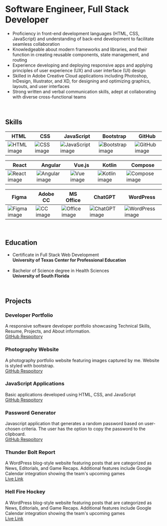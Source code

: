 # Software Engineer, Full Stack Developer

<ul>
  <li> Proficiency in front-end development languages (HTML, CSS, JavaScript) and understanding of back-end development to facilitate seamless collaboration</li>
  <li> Knowledgeable about modern frameworks and libraries, and their function in creating reusable components, state management, and routing </li>
  <li> Experience developing and deploying responsive apps and applying principles of user experience (UX) and user interface (UI) design </li>
  <li> Skilled in Adobe Creative Cloud applications including Photoshop, InDesign, Illustrator, and XD, for designing and optimizing graphics, layouts, and user interfaces</li>
  <li> Strong written and verbal communication skills, adept at collaborating with diverse cross-functional teams </li>
</ul> 
<br>

## Skills
| HTML | CSS | JavaScript | Bootstrap | GitHub |
| --- | --- | --- | --- | --- |
| ![HTML image](https://img.icons8.com/nolan/64/html-filetype.png) | ![CSS image](https://img.icons8.com/nolan/64/css-filetype.png) | ![JavaScript image](https://img.icons8.com/?size=64&id=laVIsJnTtYoj&format=png) | ![Bootstrap image](https://img.icons8.com/color/64/bootstrap.png) | ![GitHub image](https://img.icons8.com/3d-fluency/64/github.png) |

| React | Angular | Vue.js | Kotlin | Compose |
| --- | --- | --- | --- | --- |
| ![React image](https://cdn-icons-png.flaticon.com/64/3459/3459528.png) | ![Angular image](https://img.icons8.com/color/64/angularjs.png) | ![Vue image](https://img.icons8.com/color//vue-js.png) | ![Kotlin image](https://img.icons8.com/?size=64&id=ZoxjA0jZDdFZ&format=png) | ![Compose image](https://img.icons8.com/?size=64&id=17836&format=png) |

| Figma | Adobe CC | MS Office | ChatGPT | WordPress |
| --- | --- | --- | --- | --- |
| ![Figma image](https://img.icons8.com/?size=64&id=zfHRZ6i1Wg0U&format=png) | ![CC image](https://cdn.icon-icons.com/icons2/3053/PNG/64/adobe_cc_macos_bigsur_icon_190457.png) | ![Office image](https://img.icons8.com/?size=64&id=wUAGUBXx2syB&format=png) | ![ChatGPT image](https://img.icons8.com/?size=64&id=TUk7vxvtu6hX&format=png) | ![WordPress image](https://img.icons8.com/?size=64&id=aMLZmDlq6SvC&format=png) |
<br>

## Education
* Certificate in Full Stack Web Development <br>
**University of Texas Center for Professional Education**
  <br><br>
* Bachelor of Science degree in Health Sciences <br>
**University of South Florida**
<br>

## Projects

### Developer Portfolio
A responsive software developer portfolio showcasing Technical Skills, Resume, Projects, and About information. <br>
[GitHub Respoitory](https://github.com/stevenrsewell/DeveloperPortfolio)

### Photography Website
A photography portfolio website featuring images captured by me. Website is styled with bootstrap. <br>
[GitHub Respoitory](https://github.com/stevenrsewell/Photography)

### JavaScript Applications
Basic applications developed using HTML, CSS, and JavaScript <br>
[GitHub Respoitory](https://www.github.com/stevenrsewell/Javascript-Applications)

### Password Generator
Javascript application that generates a random password based on user-chosen criteria. The user has the option to copy the password to the clipboard. <br>
[GitHub Respoitory](https://github.com/stevenrsewell/Password-Generator)

### Thunder Bolt Report
A WordPress blog-style website featuring posts that are categorized as News, Editorials, and Game Recaps. Additional features include Google Calendar integration showing the team's upcoming games <br>
[Live Link](https://lightningstrikesgames.sport.blog/)

### Hell Fire Hockey
A WordPress blog-style website featuring posts that are categorized as News, Editorials, and Game Recaps. Additional features include Google Calendar integration showing the team's upcoming games <br>
[Live Link](https://hellfirehockey.wordpress.com/)
